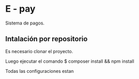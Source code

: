 # E - pay

Sistema de pagos.

## Intalación por repositorio

Es necesario clonar el proyecto.

Luego ejecutar el comando $ composer install && npm install

Todas las configuraciones estan 
